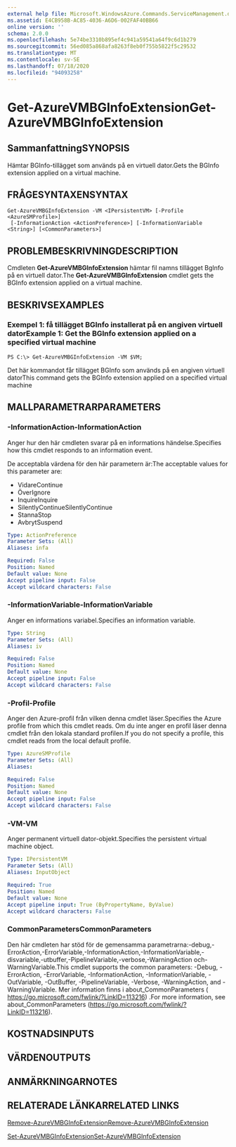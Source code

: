 ```yaml
---
external help file: Microsoft.WindowsAzure.Commands.ServiceManagement.dll-Help.xml
ms.assetid: E4CB958B-AC85-4036-A6D6-002FAF40BB66
online version: ''
schema: 2.0.0
ms.openlocfilehash: 5e74be3310b895ef4c941a59541a64f9c6d1b279
ms.sourcegitcommit: 56ed085a868afa8263f8eb0f755b5822f5c29532
ms.translationtype: MT
ms.contentlocale: sv-SE
ms.lasthandoff: 07/18/2020
ms.locfileid: "94093258"
---
```

# <span data-ttu-id="338aa-101">Get-AzureVMBGInfoExtension</span><span class="sxs-lookup"><span data-stu-id="338aa-101">Get-AzureVMBGInfoExtension</span></span>

## <span data-ttu-id="338aa-102">Sammanfattning</span><span class="sxs-lookup"><span data-stu-id="338aa-102">SYNOPSIS</span></span>
<span data-ttu-id="338aa-103">Hämtar BGInfo-tillägget som används på en virtuell dator.</span><span class="sxs-lookup"><span data-stu-id="338aa-103">Gets the BGInfo extension applied on a virtual machine.</span></span>

## <span data-ttu-id="338aa-104">FRÅGESYNTAXEN</span><span class="sxs-lookup"><span data-stu-id="338aa-104">SYNTAX</span></span>

```
Get-AzureVMBGInfoExtension -VM <IPersistentVM> [-Profile <AzureSMProfile>]
 [-InformationAction <ActionPreference>] [-InformationVariable <String>] [<CommonParameters>]
```

## <span data-ttu-id="338aa-105">PROBLEMBESKRIVNING</span><span class="sxs-lookup"><span data-stu-id="338aa-105">DESCRIPTION</span></span>
<span data-ttu-id="338aa-106">Cmdleten **Get-AzureVMBGInfoExtension** hämtar fil namns tillägget BgInfo på en virtuell dator.</span><span class="sxs-lookup"><span data-stu-id="338aa-106">The **Get-AzureVMBGInfoExtension** cmdlet gets the BGInfo extension applied on a virtual machine.</span></span>

## <span data-ttu-id="338aa-107">BESKRIVS</span><span class="sxs-lookup"><span data-stu-id="338aa-107">EXAMPLES</span></span>

### <span data-ttu-id="338aa-108">Exempel 1: få tillägget BGInfo installerat på en angiven virtuell dator</span><span class="sxs-lookup"><span data-stu-id="338aa-108">Example 1: Get the BGInfo extension applied on a specified virtual machine</span></span>
```
PS C:\> Get-AzureVMBGInfoExtension -VM $VM;
```

<span data-ttu-id="338aa-109">Det här kommandot får tillägget BGInfo som används på en angiven virtuell dator</span><span class="sxs-lookup"><span data-stu-id="338aa-109">This command gets the BGInfo extension applied on a specified virtual machine</span></span>

## <span data-ttu-id="338aa-110">MALLPARAMETRAR</span><span class="sxs-lookup"><span data-stu-id="338aa-110">PARAMETERS</span></span>

### <span data-ttu-id="338aa-111">-InformationAction</span><span class="sxs-lookup"><span data-stu-id="338aa-111">-InformationAction</span></span>
<span data-ttu-id="338aa-112">Anger hur den här cmdleten svarar på en informations händelse.</span><span class="sxs-lookup"><span data-stu-id="338aa-112">Specifies how this cmdlet responds to an information event.</span></span>

<span data-ttu-id="338aa-113">De acceptabla värdena för den här parametern är:</span><span class="sxs-lookup"><span data-stu-id="338aa-113">The acceptable values for this parameter are:</span></span>

- <span data-ttu-id="338aa-114">Vidare</span><span class="sxs-lookup"><span data-stu-id="338aa-114">Continue</span></span>
- <span data-ttu-id="338aa-115">Över</span><span class="sxs-lookup"><span data-stu-id="338aa-115">Ignore</span></span>
- <span data-ttu-id="338aa-116">Inquire</span><span class="sxs-lookup"><span data-stu-id="338aa-116">Inquire</span></span>
- <span data-ttu-id="338aa-117">SilentlyContinue</span><span class="sxs-lookup"><span data-stu-id="338aa-117">SilentlyContinue</span></span>
- <span data-ttu-id="338aa-118">Stanna</span><span class="sxs-lookup"><span data-stu-id="338aa-118">Stop</span></span>
- <span data-ttu-id="338aa-119">Avbryt</span><span class="sxs-lookup"><span data-stu-id="338aa-119">Suspend</span></span>

```yaml
Type: ActionPreference
Parameter Sets: (All)
Aliases: infa

Required: False
Position: Named
Default value: None
Accept pipeline input: False
Accept wildcard characters: False
```

### <span data-ttu-id="338aa-120">-InformationVariable</span><span class="sxs-lookup"><span data-stu-id="338aa-120">-InformationVariable</span></span>
<span data-ttu-id="338aa-121">Anger en informations variabel.</span><span class="sxs-lookup"><span data-stu-id="338aa-121">Specifies an information variable.</span></span>

```yaml
Type: String
Parameter Sets: (All)
Aliases: iv

Required: False
Position: Named
Default value: None
Accept pipeline input: False
Accept wildcard characters: False
```

### <span data-ttu-id="338aa-122">-Profil</span><span class="sxs-lookup"><span data-stu-id="338aa-122">-Profile</span></span>
<span data-ttu-id="338aa-123">Anger den Azure-profil från vilken denna cmdlet läser.</span><span class="sxs-lookup"><span data-stu-id="338aa-123">Specifies the Azure profile from which this cmdlet reads.</span></span>
<span data-ttu-id="338aa-124">Om du inte anger en profil läser denna cmdlet från den lokala standard profilen.</span><span class="sxs-lookup"><span data-stu-id="338aa-124">If you do not specify a profile, this cmdlet reads from the local default profile.</span></span>

```yaml
Type: AzureSMProfile
Parameter Sets: (All)
Aliases: 

Required: False
Position: Named
Default value: None
Accept pipeline input: False
Accept wildcard characters: False
```

### <span data-ttu-id="338aa-125">-VM</span><span class="sxs-lookup"><span data-stu-id="338aa-125">-VM</span></span>
<span data-ttu-id="338aa-126">Anger permanent virtuell dator-objekt.</span><span class="sxs-lookup"><span data-stu-id="338aa-126">Specifies the persistent virtual machine object.</span></span>

```yaml
Type: IPersistentVM
Parameter Sets: (All)
Aliases: InputObject

Required: True
Position: Named
Default value: None
Accept pipeline input: True (ByPropertyName, ByValue)
Accept wildcard characters: False
```

### <span data-ttu-id="338aa-127">CommonParameters</span><span class="sxs-lookup"><span data-stu-id="338aa-127">CommonParameters</span></span>
<span data-ttu-id="338aa-128">Den här cmdleten har stöd för de gemensamma parametrarna:-debug,-ErrorAction,-ErrorVariable,-InformationAction,-InformationVariable,-disvariable,-utbuffer,-PipelineVariable,-verbose,-WarningAction och-WarningVariable.</span><span class="sxs-lookup"><span data-stu-id="338aa-128">This cmdlet supports the common parameters: -Debug, -ErrorAction, -ErrorVariable, -InformationAction, -InformationVariable, -OutVariable, -OutBuffer, -PipelineVariable, -Verbose, -WarningAction, and -WarningVariable.</span></span> <span data-ttu-id="338aa-129">Mer information finns i about_CommonParameters ( https://go.microsoft.com/fwlink/?LinkID=113216) .</span><span class="sxs-lookup"><span data-stu-id="338aa-129">For more information, see about_CommonParameters (https://go.microsoft.com/fwlink/?LinkID=113216).</span></span>

## <span data-ttu-id="338aa-130">KOSTNADS</span><span class="sxs-lookup"><span data-stu-id="338aa-130">INPUTS</span></span>

## <span data-ttu-id="338aa-131">VÄRDEN</span><span class="sxs-lookup"><span data-stu-id="338aa-131">OUTPUTS</span></span>

## <span data-ttu-id="338aa-132">ANMÄRKNINGAR</span><span class="sxs-lookup"><span data-stu-id="338aa-132">NOTES</span></span>

## <span data-ttu-id="338aa-133">RELATERADE LÄNKAR</span><span class="sxs-lookup"><span data-stu-id="338aa-133">RELATED LINKS</span></span>

[<span data-ttu-id="338aa-134">Remove-AzureVMBGInfoExtension</span><span class="sxs-lookup"><span data-stu-id="338aa-134">Remove-AzureVMBGInfoExtension</span></span>](./Remove-AzureVMBGInfoExtension.md)

[<span data-ttu-id="338aa-135">Set-AzureVMBGInfoExtension</span><span class="sxs-lookup"><span data-stu-id="338aa-135">Set-AzureVMBGInfoExtension</span></span>](./Set-AzureVMBGInfoExtension.md)


